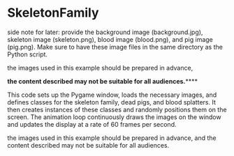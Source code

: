 # SkeletonFamily

side note for later: provide the background image (background.jpg), skeleton image (skeleton.png), blood image (blood.png), and pig image (pig.png). Make sure to have these image files in the same directory as the Python script.

the images used in this example should be prepared in advance,

******the content described may not be suitable for all audiences.**********

This code sets up the Pygame window, loads the necessary images, and defines classes for the skeleton family, dead pigs, and blood splatters. It then creates instances of these classes and randomly positions them on the screen. The animation loop continuously draws the images on the window and updates the display at a rate of 60 frames per second.

the images used in this example should be prepared in advance, and the content described may not be suitable for all audiences.
